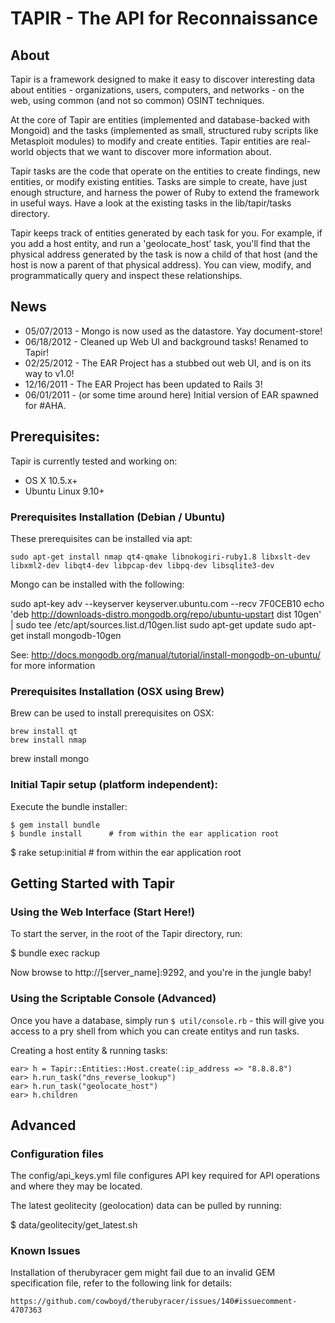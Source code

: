 # TAPIR - The API for Reconnaissance

## About

Tapir is a framework designed to make it easy to discover interesting data about entities - organizations, users, computers, and networks - on the web, using common (and not so common) OSINT techniques.

At the core of Tapir are entities (implemented and database-backed with Mongoid) and the tasks (implemented as small, structured ruby scripts like Metasploit modules) to modify and create entities. Tapir entities are real-world objects that we want to discover more information about.

Tapir tasks are the code that operate on the entities to create findings, new entities, or modify existing entities. Tasks are simple to create, have just enough structure, and harness the power of Ruby to extend the framework in useful ways. Have a look at the existing tasks in the lib/tapir/tasks directory.

Tapir keeps track of entities generated by each task for you. For example, if you add a host entity, and run a 'geolocate_host' task, you'll find that the physical address generated by the task is now a child of that host (and the host is now a parent of that physical address). You can view, modify, and programmatically query and inspect these relationships.

## News

* 05/07/2013 - Mongo is now used as the datastore. Yay document-store!
* 06/18/2012 - Cleaned up Web UI and background tasks! Renamed to Tapir!
* 02/25/2012 - The EAR Project has a stubbed out web UI, and is on its way to v1.0!
* 12/16/2011 - The EAR Project has been updated to Rails 3!
* 06/01/2011 - (or some time around here) Initial version of EAR spawned for #AHA.

## Prerequisites:

Tapir is currently tested and working on:

* OS X 10.5.x+
* Ubuntu Linux 9.10+

### Prerequisites Installation (Debian / Ubuntu) 

These prerequisites can be installed via apt:

	sudo apt-get install nmap qt4-qmake libnokogiri-ruby1.8 libxslt-dev libxml2-dev libqt4-dev libpcap-dev libpq-dev libsqlite3-dev 

Mongo can be installed with the following: 

  sudo apt-key adv --keyserver keyserver.ubuntu.com --recv 7F0CEB10
  echo 'deb http://downloads-distro.mongodb.org/repo/ubuntu-upstart dist 10gen' | sudo tee /etc/apt/sources.list.d/10gen.list
  sudo apt-get update
  sudo apt-get install mongodb-10gen

See: http://docs.mongodb.org/manual/tutorial/install-mongodb-on-ubuntu/ for more information

### Prerequisites Installation (OSX using Brew)

Brew can be used to install prerequisites on OSX:

	brew install qt
	brew install nmap
  brew install mongo

### Initial Tapir setup (platform independent): 

Execute the bundle installer: 

	$ gem install bundle 
	$ bundle install      # from within the ear application root
  $ rake setup:initial  # from within the ear application root

## Getting Started with Tapir

### Using the Web Interface (Start Here!)

To start the server, in the root of the Tapir directory, run: 

  $ bundle exec rackup
   
Now browse to http://[server_name]:9292, and you're in the jungle baby!

### Using the Scriptable Console (Advanced)
Once you have a database, simply run `$ util/console.rb` - this will give you access to a pry shell from which you can create entitys and run tasks. 

Creating a host entity & running tasks: 

    ear> h = Tapir::Entities::Host.create(:ip_address => "8.8.8.8")
    ear> h.run_task("dns_reverse_lookup")
    ear> h.run_task("geolocate_host")
    ear> h.children

## Advanced

### Configuration files

The config/api_keys.yml file configures API key required for API operations and where they may be located. 
    
The latest geolitecity (geolocation) data can be pulled by running: 

  $ data/geolitecity/get_latest.sh 

### Known Issues

Installation of therubyracer gem might fail due to an invalid GEM specification file, refer to the following link for details: 

	https://github.com/cowboyd/therubyracer/issues/140#issuecomment-4707363

